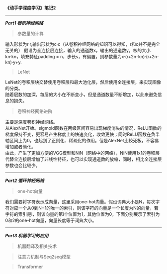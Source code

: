 **《动手学深度学习》笔记2**  
***  
***Part1 卷积神经网络***  
>参数量的计算  
  
输入形状为r·r,输出形状为c·c（从卷积神经网络的知识可以得知，r和c并不是完全无关的）
假设为全连接层连接，输入的通道数x，输出的通道数y，核的大小kn·kn，填充特征padding = n，步长s，有偏置，则参数量为x·(r+2n-kn)·(r+2n-kn)·y+y.  
>LeNet  
  
LeNet的卷积层块交替使用卷积层和最大池化层，然后使用全连接层，来实现图像的分类。  
随着层数的加深，每层的大小在不断变小，但是通道数量不断增加，以此来避免信息的损失。  

>卷积神经网络进阶  

主要是深度卷积神经网络。  
从AlexNet开始。sigmoid函数在两级区间容易出现梯度消失的情况，ReLU函数的梯度保持不变，更容易产生梯度上的快速变化，收敛更快；同时ReLU函数在负半轴区间上为0，也起到了正则化、稀疏化的作用。但是AlexNet比较死板，不容易增加或者简化。  
由此，产生了更加方便的VGG模型和NiN（网络中的网络），NiN使用1x1的卷积层代替全连接层增加了非线性特征，也可以实现通道数的放缩，同时，相比全连接层参数也会比较少。
***  
***Part2 循环神经网络***  
>one-hot向量  

我们需要将字符表示成向量，这里采用one-hot向量。假设词典大小是N，每次字符对应一个从0到N−1的唯一的索引，则该字符的向量是一个长度为N的向量，若字符的索引是i，则该向量的第i个位置为1，其他位置为0。下面分别展示了索引为0和2的one-hot向量，向量长度等于词典大小。  
***  
***Part3 机器学习的应用***  
>机器翻译及相关技术  

>注意力机制与Seq2seq模型  

>Transformer


